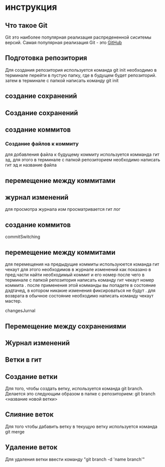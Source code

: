# инструкция 


## Что такое Git 


Git это наиболее популярная реализация распредененной сиситемы версий. Самая популярная реализация Git - 
это [GitHub](https://github.com/)

## Подготовка репозитория 
Для создания репозитория используется команда git init необходимо в терминале перейти в пустую папку, где в будущем будет репозиторий. затем в терминале с папкой написать команду git init  
## создание сохранений 
## Создание сохранений 
## создание коммитов 
### Создание файлов к коммиту 
для добавления файла к будущему коммиту используется комманда гит эд, для этого в терминале с папкой репозиторием необходимо написать гит эд и название файла 

## перемещение между коммитами 

## журнал изменений
для просмотра журнала изм просматривается гит лог

## создание коммитов
 commitSwitching

## перемещение между коммитами
для перемещения на предыдущие коммиты используюется команда гит чекаут для этого необходимов в журнале изменений как показано в пред.части найти необходимый коммит и его номер после чего в терминале с папкой репозитория написать команду гит чекаут номер коммита . после применения этой комманды вы попадете в состояние дэдтачед, в котором никакие изменения фиксироваться не будут . для возврата в обычное состояние необходимо написать команду чекаут мастер. 

 
 changesJurnal

## Перемещение между сохранениями 

## Журнал изменений 

## Ветки в гит 

## Создание ветки
Для того, чтобы создать ветку, используется команда git branch. Делается это следующим образом в папке с репозиторием: git branch <название новой ветки>

## Слияние веток
Для того чтобы дабавить ветку в текущую ветку используется команда git merge

## Удаление веток
Для удаления ветки ввести команду "git branch -d 'name branch'"